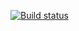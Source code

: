 [![Build status](https://ci.appveyor.com/api/projects/status/m245slw70coribfd?svg=true)](https://ci.appveyor.com/project/SlavaFors/arraybuffer-math)
